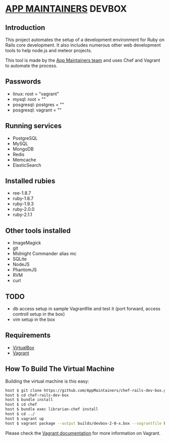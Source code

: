 # [APP MAINTAINERS](http://AppMaintainers.com) DEVBOX

## Introduction
This project automates the setup of a development environment for Ruby on Rails core development. It also includes numerous other web development tools to help node.js and meteor projects.

This tool is made by the [App Maintainers team](http://AppMaintainers.com) and uses Chef and Vagrant to automate the process.

## Passwords
- linux: root = "vagrant"
- mysql: root = ""
- posgresql: postgres = ""
- posgresql: vagrant = ""

## Running services
- PostgreSQL
- MySQL
- MongoDB
- Redis
- Memcache
- ElasticSearch

## Installed rubies
- ree-1.8.7
- ruby-1.8.7
- ruby-1.9.3
- ruby-2.0.0
- ruby-2.1.1
 
## Other tools installed
- ImageMagick
- git
- Midnight Commander alias mc
- SQLite
- NodeJS
- PhantomJS
- RVM
- curl

## TODO
- db access setup in sample Vagrantfile and test it (port forward, access controll setup in the box)
- vim setup in the box

## Requirements

* [VirtualBox](https://www.virtualbox.org)
* [Vagrant](http://vagrantup.com)

## How To Build The Virtual Machine

Building the virtual machine is this easy:

```zsh
host $ git clone https://github.com/AppMaintainers/chef-rails-dev-box.git
host $ cd chef-rails-dev-box
host $ bundle install
host $ cd chef
host $ bundle exec librarian-chef install
host $ cd ../
host $ vagrant up
host $ vagrant package --output builds/devbox-2-0-x.box --vagrantfile builds/Vagrantfile
```

Please check the [Vagrant documentation](http://vagrantup.com/v1/docs/index.html) for more information on Vagrant.
